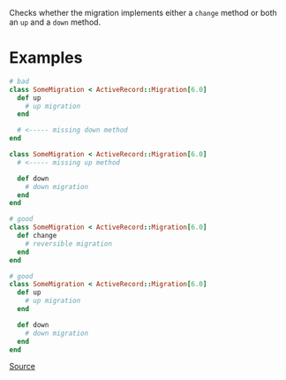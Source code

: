 
Checks whether the migration implements
either a `change` method or both an `up` and a `down`
method.

# Examples

```ruby
# bad
class SomeMigration < ActiveRecord::Migration[6.0]
  def up
    # up migration
  end

  # <----- missing down method
end

class SomeMigration < ActiveRecord::Migration[6.0]
  # <----- missing up method

  def down
    # down migration
  end
end

# good
class SomeMigration < ActiveRecord::Migration[6.0]
  def change
    # reversible migration
  end
end

# good
class SomeMigration < ActiveRecord::Migration[6.0]
  def up
    # up migration
  end

  def down
    # down migration
  end
end
```

[Source](http://www.rubydoc.info/gems/rubocop/RuboCop/Cop/Rails/ReversibleMigrationMethodDefinition)